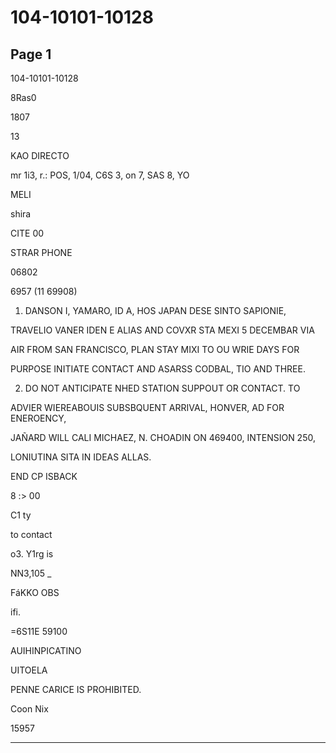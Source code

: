 # 104-10101-10128

## Page 1

104-10101-10128

8Ras0

1807

13

KAO DIRECTO

mr 1i3, r.: POS, 1/04, C6S 3, on 7, SAS 8, YO

MELI

shira

CITE 00

STRAR PHONE

06802

6957 (11 69908)

1. DANSON I, YAMARO, ID A, HOS JAPAN DESE SINTO SAPIONIE,

TRAVELIO VANER IDEN E ALIAS AND COVXR STA MEXI 5 DECEMBAR VIA

AIR FROM SAN FRANCISCO, PLAN STAY MIXI TO OU WRIE DAYS FOR

PURPOSE INITIATE CONTACT AND ASARSS CODBAL, TIO AND THREE.

2. DO NOT ANTICIPATE NHED STATION SUPPOUT OR CONTACT. TO

ADVIER WIEREABOUIS SUBSBQUENT ARRIVAL, HONVER, AD FOR ENEROENCY,

JAÑARD WILL CALI MICHAEZ, N. CHOADIN ON 469400, INTENSION 250,

LONIUTINA SITA IN IDEAS ALLAS.

END CP ISBACK

8 :> 00

C1 ty

to contact

o3. Y1rg is

NN3,105 _

FáKKO OBS

ifi.

=6S11E 59100

AUIHINPICATINO

UITOELA

PENNE CARICE IS PROHIBITED.

Coon Nix

15957

---


